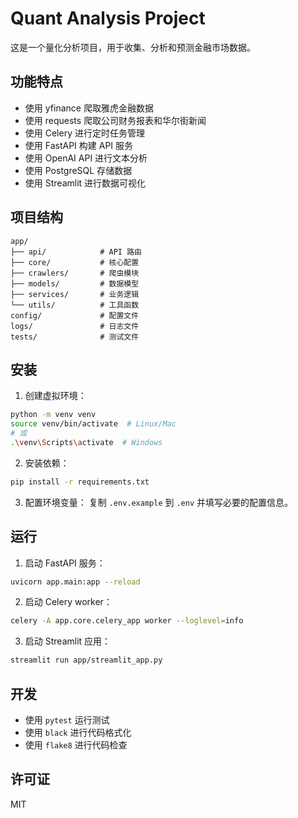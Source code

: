 # Quant Analysis Project

这是一个量化分析项目，用于收集、分析和预测金融市场数据。

## 功能特点

- 使用 yfinance 爬取雅虎金融数据
- 使用 requests 爬取公司财务报表和华尔街新闻
- 使用 Celery 进行定时任务管理
- 使用 FastAPI 构建 API 服务
- 使用 OpenAI API 进行文本分析
- 使用 PostgreSQL 存储数据
- 使用 Streamlit 进行数据可视化

## 项目结构

```
app/
├── api/            # API 路由
├── core/           # 核心配置
├── crawlers/       # 爬虫模块
├── models/         # 数据模型
├── services/       # 业务逻辑
└── utils/          # 工具函数
config/             # 配置文件
logs/               # 日志文件
tests/              # 测试文件
```

## 安装

1. 创建虚拟环境：
```bash
python -m venv venv
source venv/bin/activate  # Linux/Mac
# 或
.\venv\Scripts\activate  # Windows
```

2. 安装依赖：
```bash
pip install -r requirements.txt
```

3. 配置环境变量：
复制 `.env.example` 到 `.env` 并填写必要的配置信息。

## 运行

1. 启动 FastAPI 服务：
```bash
uvicorn app.main:app --reload
```

2. 启动 Celery worker：
```bash
celery -A app.core.celery_app worker --loglevel=info
```

3. 启动 Streamlit 应用：
```bash
streamlit run app/streamlit_app.py
```

## 开发

- 使用 `pytest` 运行测试
- 使用 `black` 进行代码格式化
- 使用 `flake8` 进行代码检查

## 许可证

MIT 